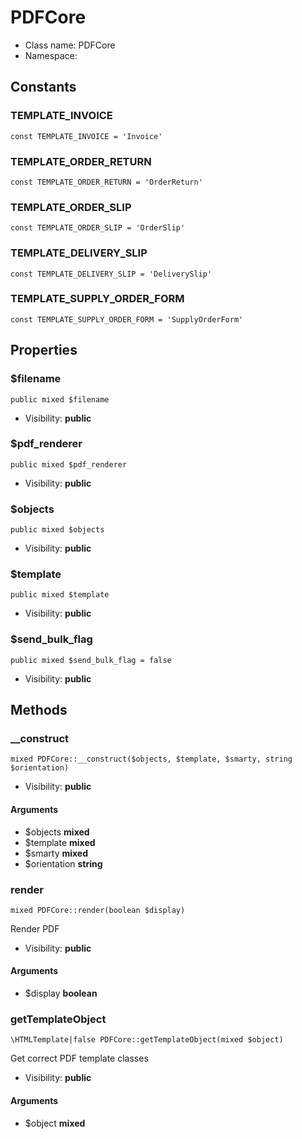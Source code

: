 PDFCore
===============






* Class name: PDFCore
* Namespace: 



Constants
----------


### TEMPLATE_INVOICE

    const TEMPLATE_INVOICE = 'Invoice'





### TEMPLATE_ORDER_RETURN

    const TEMPLATE_ORDER_RETURN = 'OrderReturn'





### TEMPLATE_ORDER_SLIP

    const TEMPLATE_ORDER_SLIP = 'OrderSlip'





### TEMPLATE_DELIVERY_SLIP

    const TEMPLATE_DELIVERY_SLIP = 'DeliverySlip'





### TEMPLATE_SUPPLY_ORDER_FORM

    const TEMPLATE_SUPPLY_ORDER_FORM = 'SupplyOrderForm'





Properties
----------


### $filename

    public mixed $filename





* Visibility: **public**


### $pdf_renderer

    public mixed $pdf_renderer





* Visibility: **public**


### $objects

    public mixed $objects





* Visibility: **public**


### $template

    public mixed $template





* Visibility: **public**


### $send_bulk_flag

    public mixed $send_bulk_flag = false





* Visibility: **public**


Methods
-------


### __construct

    mixed PDFCore::__construct($objects, $template, $smarty, string $orientation)





* Visibility: **public**


#### Arguments
* $objects **mixed**
* $template **mixed**
* $smarty **mixed**
* $orientation **string**



### render

    mixed PDFCore::render(boolean $display)

Render PDF



* Visibility: **public**


#### Arguments
* $display **boolean**



### getTemplateObject

    \HTMLTemplate|false PDFCore::getTemplateObject(mixed $object)

Get correct PDF template classes



* Visibility: **public**


#### Arguments
* $object **mixed**


